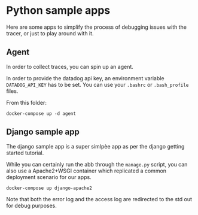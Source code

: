 # Python sample apps

Here are some apps to simplify the process of debugging issues with the tracer, or just to play around with it.

## Agent

In order to collect traces, you can spin up an agent.

In order to provide the datadog api key, an environment variable `DATADOG_API_KEY` has to be set. You can use your
`.bashrc` or `.bash_profile` files.

From this folder:
```
docker-compose up -d agent
```

## Django sample app

The django sample app is a super simlpèe app as per the django getting started tutorial.

While you can certainly run the abb through the `manage.py` script, you can also use a Apache2+WSGI container which
replicated a common deployment scenario for our apps.

```
docker-compose up django-apache2
```

Note that both the error log and the access log are redirected to the std out for debug purposes.
